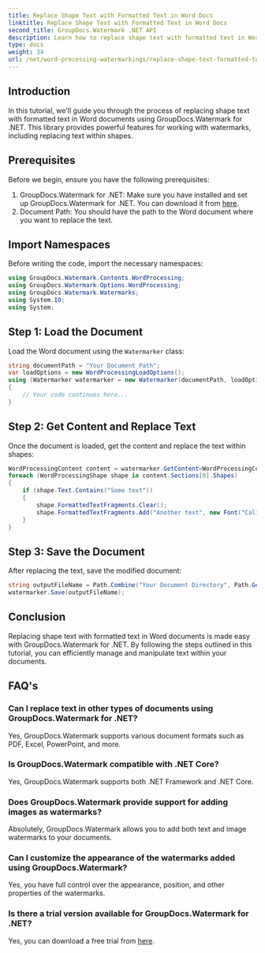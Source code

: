 ```yaml
---
title: Replace Shape Text with Formatted Text in Word Docs
linktitle: Replace Shape Text with Formatted Text in Word Docs
second_title: GroupDocs.Watermark .NET API
description: Learn how to replace shape text with formatted text in Word documents using GroupDocs.Watermark for .NET. Your document editing capabilities effortlessly.
type: docs
weight: 34
url: /net/word-processing-watermarkings/replace-shape-text-formatted-text-word-docs/
---
```

## Introduction
In this tutorial, we'll guide you through the process of replacing shape text with formatted text in Word documents using GroupDocs.Watermark for .NET. This library provides powerful features for working with watermarks, including replacing text within shapes.
## Prerequisites
Before we begin, ensure you have the following prerequisites:
1. GroupDocs.Watermark for .NET: Make sure you have installed and set up GroupDocs.Watermark for .NET. You can download it from [here](https://releases.groupdocs.com/Watermark/net/).
2. Document Path: You should have the path to the Word document where you want to replace the text.

## Import Namespaces
Before writing the code, import the necessary namespaces:
```csharp
using GroupDocs.Watermark.Contents.WordProcessing;
using GroupDocs.Watermark.Options.WordProcessing;
using GroupDocs.Watermark.Watermarks;
using System.IO;
using System;
```
## Step 1: Load the Document
Load the Word document using the `Watermarker` class:
```csharp
string documentPath = "Your Document Path";
var loadOptions = new WordProcessingLoadOptions();
using (Watermarker watermarker = new Watermarker(documentPath, loadOptions))
{
    // Your code continues here...
}
```
## Step 2: Get Content and Replace Text
Once the document is loaded, get the content and replace the text within shapes:
```csharp
WordProcessingContent content = watermarker.GetContent<WordProcessingContent>();
foreach (WordProcessingShape shape in content.Sections[0].Shapes)
{
    if (shape.Text.Contains("Some text"))
    {
        shape.FormattedTextFragments.Clear();
        shape.FormattedTextFragments.Add("Another text", new Font("Calibri", 19, FontStyle.Bold), Color.Red, Color.Aqua);
    }
}
```
## Step 3: Save the Document
After replacing the text, save the modified document:
```csharp
string outputFileName = Path.Combine("Your Document Directory", Path.GetFileName(documentPath));
watermarker.Save(outputFileName);
```

## Conclusion
Replacing shape text with formatted text in Word documents is made easy with GroupDocs.Watermark for .NET. By following the steps outlined in this tutorial, you can efficiently manage and manipulate text within your documents.

## FAQ's
### Can I replace text in other types of documents using GroupDocs.Watermark for .NET?
Yes, GroupDocs.Watermark supports various document formats such as PDF, Excel, PowerPoint, and more.
### Is GroupDocs.Watermark compatible with .NET Core?
Yes, GroupDocs.Watermark supports both .NET Framework and .NET Core.
### Does GroupDocs.Watermark provide support for adding images as watermarks?
Absolutely, GroupDocs.Watermark allows you to add both text and image watermarks to your documents.
### Can I customize the appearance of the watermarks added using GroupDocs.Watermark?
Yes, you have full control over the appearance, position, and other properties of the watermarks.
### Is there a trial version available for GroupDocs.Watermark for .NET?
Yes, you can download a free trial from [here](https://releases.groupdocs.com/).
